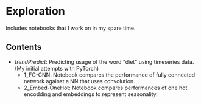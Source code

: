 # Exploration

Includes notebooks that I work on in my spare time.

## Contents
* *trendPredict*: Predicting usage of the word "diet" using timeseries data. (My initial attempts with PyTorch) 
	* 1_FC-CNN: Notebook compares the performance of fully connected network against a NN that uses convolution.
	* 2_Embed-OneHot: Notebook compares performances of one hot encodding and embeddings to represent seasonality.
